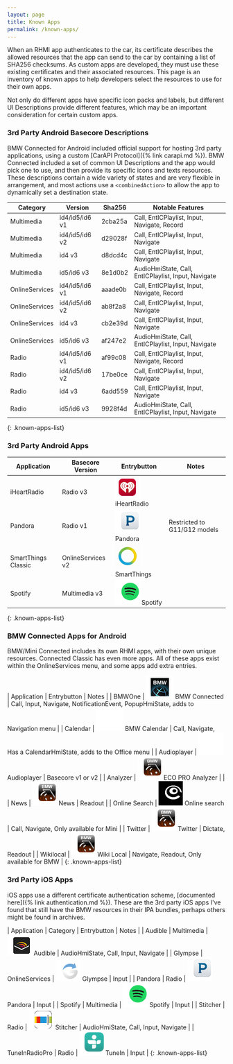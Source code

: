 ```yaml
---
layout: page
title: Known Apps
permalink: /known-apps/
---
```


When an RHMI app authenticates to the car, its certificate describes the allowed resources that the app can send to the car by containing a list of SHA256 checksums. As custom apps are developed, they must use these existing certificates and their associated resources. This page is an inventory of known apps to help developers select the resources to use for their own apps.

Not only do different apps have specific icon packs and labels, but different UI Descriptions provide different features, which may be an important consideration for certain custom apps.

### 3rd Party Android Basecore Descriptions

BMW Connected for Android included official support for hosting 3rd party applications, using a custom [CarAPI Protocol]({% link carapi.md %}). BMW Connected included a set of common UI Descriptions and the app would pick one to use, and then provide its specific icons and texts resources. These descriptions contain a wide variety of states and are very flexible in arrangement, and most actions use a `<combinedAction>` to allow the app to dynamically set a destination state.

| Category       | Version        | Sha256  | Notable Features |
| -------------- | -------------- | ------- | ---------------- |
| Multimedia     | id4/id5/id6 v1 | 2cba25a | Call, EntICPlaylist, Input, Navigate, Record |
| Multimedia     | id4/id5/id6 v2 | d29028f | Call, EntICPlaylist, Input, Navigate |
| Multimedia     | id4 v3         | d8dcd4c | Call, EntICPlaylist, Input, Navigate |
| Multimedia     | id5/id6 v3     | 8e1d0b2 | AudioHmiState, Call, EntICPlaylist, Input, Navigate |
| OnlineServices | id4/id5/id6 v1 | aaade0b | Call, EntICPlaylist, Input, Navigate, Record |
| OnlineServices | id4/id5/id6 v2 | ab8f2a8 | Call, EntICPlaylist, Input, Navigate |
| OnlineServices | id4 v3         | cb2e39d | Call, EntICPlaylist, Input, Navigate |
| OnlineServices | id5/id6 v3     | af247e2 | AudioHmiState, Call, EntICPlaylist, Input, Navigate |
| Radio          | id4/id5/id6 v1 | af99c08 | Call, EntICPlaylist, Input, Navigate, Record |
| Radio          | id4/id5/id6 v2 | 17be0ce | Call, EntICPlaylist, Input, Navigate |
| Radio          | id4 v3         | 6add559 | Call, EntICPlaylist, Input, Navigate |
| Radio          | id5/id6 v3     | 9928f4d | AudioHmiState, Call, EntICPlaylist, Input, Navigate |
{: .known-apps-list}

### 3rd Party Android Apps

| Application         | Basecore Version  | Entrybutton                                       | Notes |
| ------------------- | ----------------- | -----------                                       | ----- |
| iHeartRadio         | Radio v3          | ![](apps/iheartradio-entrybutton.png) iHeartRadio | |
| Pandora             | Radio v1          | ![](apps/pandora-entrybutton.png) Pandora         | Restricted to G11/G12 models |
| SmartThings Classic | OnlineServices v2 | ![](apps/smartthings-entrybutton.png) SmartThings | |
| Spotify             | Multimedia v3     | ![](apps/spotify-entrybutton.png) Spotify         | |
{: .known-apps-list}
 
### BMW Connected Apps for Android

BMW/Mini Connected includes its own RHMI apps, with their own unique resources. Connected Classic has even more apps. All of these apps exist within the OnlineServices menu, and some apps add extra entries.

| Application | Entrybutton | Notes |
| BMWOne | ![](apps/bmwconnected-entrybutton.png) BMW Connected | Call, Input, Navigate, NotificationEvent, PopupHmiState, adds to Navigation menu |
| Calendar | ![](apps/calendar-entrybutton.png) BMW Calendar | Call, Navigate, Has a CalendarHmiState, adds to the Office menu |
| Audioplayer | ![](apps/classic-entrybutton.png) Audioplayer | Basecore v1 or v2 |
| Analyzer | ![](apps/analyzer-entrybutton.png) ECO PRO Analyzer | |
| News | ![](apps/news-entrybutton.png) News | Readout |
| Online Search | ![](apps/onlinesearch-entrybutton.png) Online search | Call, Navigate, Only available for Mini |
| Twitter | ![](apps/twitter-entrybutton.png) Twitter | Dictate, Readout |
| Wikilocal | ![](apps/wikilocal-entrybutton.png) Wiki Local | Navigate, Readout, Only available for BMW |
{: .known-apps-list}

### 3rd Party iOS Apps

iOS apps use a different certificate authentication scheme, [documented here]({% link authentication.md %}). These are the 3rd party iOS apps I've found that still have the BMW resources in their IPA bundles, perhaps others might be found in archives.

| Application | Category | Entrybutton | Notes |
| Audible | Multimedia | ![](apps/audible-entrybutton.png) Audible | AudioHmiState, Call, Input, Navigate |
| Glympse | OnlineServices | ![](apps/glympse-entrybutton.png) Glympse | Input |
| Pandora | Radio | ![](apps/pandoraI-entrybutton.png) Pandora | Input |
| Spotify | Multimedia | ![](apps/spotify-entrybutton.png) Spotify | Input |
| Stitcher | Radio | ![](apps/stitcher-entrybutton.png) Stitcher | AudioHmiState, Call, Input, Navigate |
| TuneInRadioPro | Radio | ![](apps/tunein-entrybutton.png) TuneIn | Input |
{: .known-apps-list}
